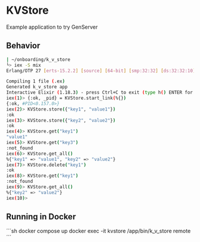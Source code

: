 # KVStore

Example application to try GenServer

## Behavior
```sh
| ~/onboarding/k_v_store
└> iex -S mix                                                                                                                                                                     k8s ctx minikube
Erlang/OTP 27 [erts-15.2.2] [source] [64-bit] [smp:32:32] [ds:32:32:10] [async-threads:1] [jit:ns]

Compiling 1 file (.ex)
Generated k_v_store app
Interactive Elixir (1.18.3) - press Ctrl+C to exit (type h() ENTER for help)
iex(1)> {:ok, _pid} = KVStore.start_link(%{})
{:ok, #PID<0.157.0>}
iex(2)> KVStore.store({"key1", "value1"})
:ok
iex(3)> KVStore.store({"key2", "value2"})
:ok
iex(4)> KVStore.get("key1")
"value1"
iex(5)> KVStore.get("key3")
:not_found
iex(6)> KVStore.get_all()
%{"key1" => "value1", "key2" => "value2"}
iex(7)> KVStore.delete("key1")
:ok
iex(8)> KVStore.get("key1")
:not_found
iex(9)> KVStore.get_all()
%{"key2" => "value2"}
iex(10)>

```

## Running in Docker
´´´sh
docker compose up
docker exec -it kvstore /app/bin/k_v_store remote  
´´´